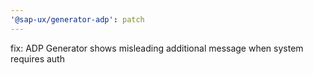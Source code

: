 ```yaml
---
'@sap-ux/generator-adp': patch
---
```


fix: ADP Generator shows misleading additional message when system requires auth

